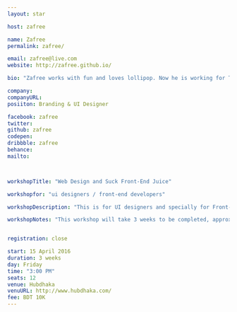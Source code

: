 ```yaml
---
layout: star

host: zafree

name: Zafree
permalink: zafree/

email: zafree@live.com
website: http://zafree.github.io/

bio: "Zafree works with fun and loves lollipop. Now he is working for ThemeBucket as a UI Ninja. When he is not working, he enjoys hanging out with his friends and family."

company:
companyURL:   
posiiton: Branding & UI Designer

facebook: zafree
twitter:
github: zafree
codepen:
dribbble: zafree
behance:
mailto:



workshopTitle: "Web Design and Suck Front-End Juice"

workshopfor: "ui designers / front-end developers"

workshopDescription: "This is for UI designers and specially for Front-end developers who played with front-end stuffs for more than 1-2 years. Improve the visual competency of any website or application by keeping design in mind. Improve your front-end workflow. Discover the latest version."

workshopNotes: "This workshop will take 3 weeks to be completed, approximately 2-3 hours per week, every Friday, starts from 3:00 PM."


registration: close

start: 15 April 2016
duration: 3 weeks
day: Friday
time: "3:00 PM"
seats: 12
venue: Hubdhaka
venuURL: http://www.hubdhaka.com/
fee: BDT 10K
---
```

